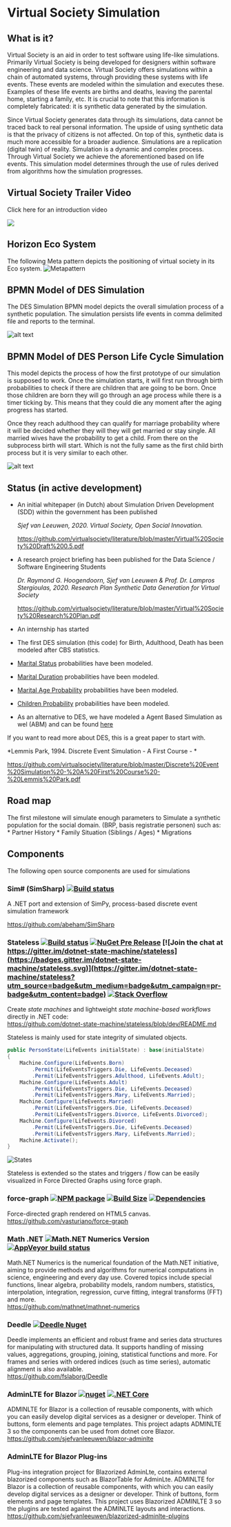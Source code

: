 # Virtual Society Simulation

## What is it?

Virtual Society is an aid in order to test software using life-like simulations. Primarily Virtual Society is being developed 
for designers within software engineering and data science. Virtual Society offers simulations within a chain of automated
systems, through providing these systems with life events. These events are modeled within the simulation and executes these.
Examples of these life events are births and deaths, leaving the parental home, starting a family, etc.
It is crucial to note that this information is completely fabricated: it is synthetic data generated by the simulation.

Since Virtual Society generates data through its simulations, data cannot be traced back to real personal information.
The upside of using synthetic data is that the privacy of citizens is not affected. On top of this, synthetic data is much
more accessible for a broader audience.
Simulations are a replication (digital twin) of reality. Simulation is a dynamic and complex process. Through Virtual Society
we achieve the aforementioned based on life events. This simulation model determines through the use of rules derived from
algorithms how the simulation progresses.

## Virtual Society Trailer Video

Click here for an introduction video

[![](http://img.youtube.com/vi/vjhgozdOHu8/0.jpg)](http://www.youtube.com/watch?v=vjhgozdOHu8 "Virtual Society Trailer")

## Horizon Eco System

The following Meta pattern depicts the positioning of virtual society in its Eco system.
![Metapattern](./doc/img/horizon-virtual-society-eco-system.0.0.1-alpha.2.png)


##  BPMN Model of DES Simulation
The DES Simulation BPMN model depicts the overall simulation process of a synthetic population.
The simulation persists life events in comma delimited file and reports to the terminal.

![alt text](./doc/img/simulation.svg)

## BPMN Model of DES Person Life Cycle Simulation
This model depicts the process of how the first prototype of our simulation
is supposed to work. Once the simulation starts, it will first run through birth
probabilities to check if there are children that are going to be born.
Once those children are born they will go through an age process while there is a
timer ticking by. This means that they could die any moment after the aging
progress has started.

Once they reach adulthood they can qualify for marriage probability where it will be decided
whether they will they will get married or stay single. All married wives have the probability
to get a child. From there on the subprocess birth will start. Which is not the fully same
as the first child birth process but it is very similar to each other.

![alt text](./doc/img/lifecycle.svg)



## Status (in active development)
 
* An initial whitepaper (in Dutch) about Simulation Driven Development (SDD) within the government has been published

  *Sjef van Leeuwen, 2020. Virtual Society, Open Social Innovation.*
  
  https://github.com/virtualsociety/literature/blob/master/Virtual%20Society%20Draft%200.5.pdf
* A research project briefing has been published for the Data Science / Software Engineering Students

  *Dr. Raymond G. Hoogendoorn, Sjef van Leeuwen & Prof. Dr. Lampros Stergioulas, 2020. Research Plan Synthetic Data Generation for Virtual Society*
  
  https://github.com/virtualsociety/literature/blob/master/Virtual%20Society%20Research%20Plan.pdf
* An internship has started
* The first DES simulation (this code) for Birth, Adulthood, Death has been modeled after CBS statistics.
* [Marital Status](./doc/MaritalStatus.md) probabilities have been modeled.
* [Marital Duration](./doc/MaritalDuration.md) probabilities have been modeled.
* [Marital Age Probability](./doc/MaritalAgeProbability.md) probabilities have been modeled.
* [Children Probability](./doc/ChildrenProbability.md) probabilities have been modeled.
* As an alternative to DES, we have modeled a Agent Based Simulation as wel (ABM) and can be found [here](https://github.com/virtualsociety/simulation-abm)


If you want to read more about DES, this is a great paper to start with.

*Lemmis Park, 1994. Discrete Event Simulation - A First Course - *

https://github.com/virtualsociety/literature/blob/master/Discrete%20Event%20Simulation%20-%20A%20First%20Course%20-%20Lemmis%20Park.pdf

## Road map

The first milestone will simulate enough parameters to Simulate a synthetic population for the social domain. (BRP, basis registratie personen) such as:
    * Partner History
    * Family Situation (Siblings / Ages)
    * Migrations

## Components

The following open source components are used for simulations

### Sim# (SimSharp) [![Build status](https://ci.appveyor.com/api/projects/status/hyn83qegeiga81o2/branch/master?svg=true)](https://ci.appveyor.com/project/abeham/simsharp/branch/master)
A .NET port and extension of SimPy, process-based discrete event simulation framework
<br/>

https://github.com/abeham/SimSharp
### Stateless [![Build status](https://ci.appveyor.com/api/projects/status/github/dotnet-state-machine/stateless?svg=true)](https://ci.appveyor.com/project/DotnetStateMachine/stateless/branch/master) [![NuGet Pre Release](https://img.shields.io/nuget/vpre/Stateless.svg)](https://www.nuget.org/packages/stateless) [![Join the chat at https://gitter.im/dotnet-state-machine/stateless](https://badges.gitter.im/dotnet-state-machine/stateless.svg)](https://gitter.im/dotnet-state-machine/stateless?utm_source=badge&utm_medium=badge&utm_campaign=pr-badge&utm_content=badge) [![Stack Overflow](https://img.shields.io/badge/stackoverflow-tag-orange.svg)](http://stackoverflow.com/questions/tagged/stateless-state-machine)

Create *state machines* and lightweight *state machine-based workflows* directly in .NET code:
<br/>
https://github.com/dotnet-state-machine/stateless/blob/dev/README.md


Stateless is mainly used for state integrity of simulated objects.

```csharp
public PersonState(LifeEvents initialState) : base(initialState)
{
    Machine.Configure(LifeEvents.Born)
        .Permit(LifeEventsTriggers.Die, LifeEvents.Deceased)
        .Permit(LifeEventsTriggers.Adulthood, LifeEvents.Adult);
    Machine.Configure(LifeEvents.Adult)
        .Permit(LifeEventsTriggers.Die, LifeEvents.Deceased)
        .Permit(LifeEventsTriggers.Mary, LifeEvents.Married);
    Machine.Configure(LifeEvents.Married)
        .Permit(LifeEventsTriggers.Die, LifeEvents.Deceased)
        .Permit(LifeEventsTriggers.Divorce, LifeEvents.Divorced);
    Machine.Configure(LifeEvents.Divorced)
        .Permit(LifeEventsTriggers.Die, LifeEvents.Deceased)
        .Permit(LifeEventsTriggers.Mary, LifeEvents.Married);
    Machine.Activate();
}
```

![States](./doc/img/animation.gif)

Stateless is extended so the states and triggers / flow can be easily visualized in Force Directed Graphs using force graph.

### force-graph [![NPM package][npm-img]][npm-url] [![Build Size][build-size-img]][build-size-url] [![Dependencies][dependencies-img]][dependencies-url]
Force-directed graph rendered on HTML5 canvas.
<br/>
https://github.com/vasturiano/force-graph

[npm-img]: https://img.shields.io/npm/v/force-graph.svg
[npm-url]: https://npmjs.org/package/force-graph
[build-size-img]: https://img.shields.io/bundlephobia/minzip/force-graph.svg
[build-size-url]: https://bundlephobia.com/result?p=force-graph
[dependencies-img]: https://img.shields.io/david/vasturiano/force-graph.svg
[dependencies-url]: https://david-dm.org/vasturiano/force-graph

### Math .NET ![Math.NET Numerics Version](https://buildstats.info/nuget/MathNet.Numerics) [![AppVeyor build status](https://ci.appveyor.com/api/projects/status/79j22c061saisces/branch/master)](https://ci.appveyor.com/project/cdrnet/mathnet-numerics)  
Math.NET Numerics is the numerical foundation of the Math.NET initiative, aiming to provide methods and algorithms for numerical computations in science, engineering and every day use. Covered topics include special functions, linear algebra, probability models, random numbers, statistics, interpolation, integration, regression, curve fitting, integral transforms (FFT) and more.
<br />
https://github.com/mathnet/mathnet-numerics

### Deedle [![Deedle Nuget](https://buildstats.info/nuget/Deedle)](https://www.nuget.org/packages/Deedle/)
Deedle implements an efficient and robust frame and series data structures for manipulating with structured data. It supports handling of missing values, aggregations, grouping, joining, statistical functions and more. For frames and series with ordered indices (such as time series), automatic alignment is also available.
<br/>
https://github.com/fslaborg/Deedle

### AdminLTE for Blazor [![nuget](https://img.shields.io/nuget/v/Blazorized.AdminLte)](https://www.nuget.org/packages/Blazorized.AdminLte/) [![.NET Core](https://github.com/sjefvanleeuwen/blazor-adminlte/workflows/.NET%20Core/badge.svg)](https://github.com/sjefvanleeuwen/blazor-adminlte/actions)
ADMINLTE for Blazor is a collection of reusable components, with which you can easily develop digital services as a designer or developer. Think of buttons, form elements and page templates. This project adapts ADMINLTE 3 so the components can be used from dotnet core Blazor.
<br />
https://github.com/sjefvanleeuwen/blazor-adminlte

### AdminLTE for Blazor Plug-ins
Plug-ins integration project for Blazorized AdminLte, contains external blazorized components such as BlazorTable for AdminLte. ADMINLTE for Blazor is a collection of reusable components, with which you can easily develop digital services as a designer or developer. Think of buttons, form elements and page templates. This project uses Blazorized ADMINLTE 3 so the plugins are tested against the ADMINLTE layouts and interactions.
<br />
https://github.com/sjefvanleeuwen/blazorized-adminlte-plugins
